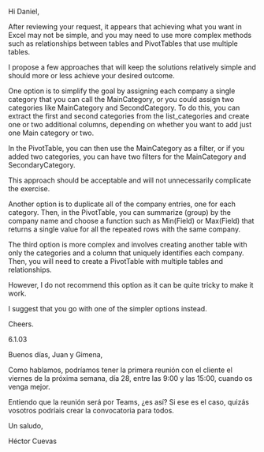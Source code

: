 Hi Daniel,

After reviewing your request, it appears that achieving what you want in Excel may not be simple, and you may need to use more complex methods such as relationships between tables and PivotTables that use multiple tables.

I propose a few approaches that will keep the solutions relatively simple and should more or less achieve your desired outcome.

One option is to simplify the goal by assigning each company a single category that you can call the MainCategory, or you could assign two categories like MainCategory and SecondCategory. To do this, you can extract the first and second categories from the list_categories and create one or two additional columns, depending on whether you want to add just one Main category or two.

In the PivotTable, you can then use the MainCategory as a filter, or if you added two categories, you can have two filters for the MainCategory and SecondaryCategory.

This approach should be acceptable and will not unnecessarily complicate the exercise.

Another option is to duplicate all of the company entries, one for each category. Then, in the PivotTable, you can summarize (group) by the company name and choose a function such as Min(Field) or Max(Field) that returns a single value for all the repeated rows with the same company.

The third option is more complex and involves creating another table with only the categories and a column that uniquely identifies each company. Then, you will need to create a PivotTable with multiple tables and relationships.

However, I do not recommend this option as it can be quite tricky to make it work.

I suggest that you go with one of the simpler options instead.

Cheers.

6.1.03

Buenos días, Juan y Gimena,

Como hablamos, podríamos tener la primera reunión con el cliente el viernes de la próxima semana, día 28, entre las 9:00 y las 15:00, cuando os venga mejor.

Entiendo que la reunión será por Teams, ¿es así? Si ese es el caso, quizás vosotros podríais crear la convocatoria para todos.

Un saludo,

Héctor Cuevas
